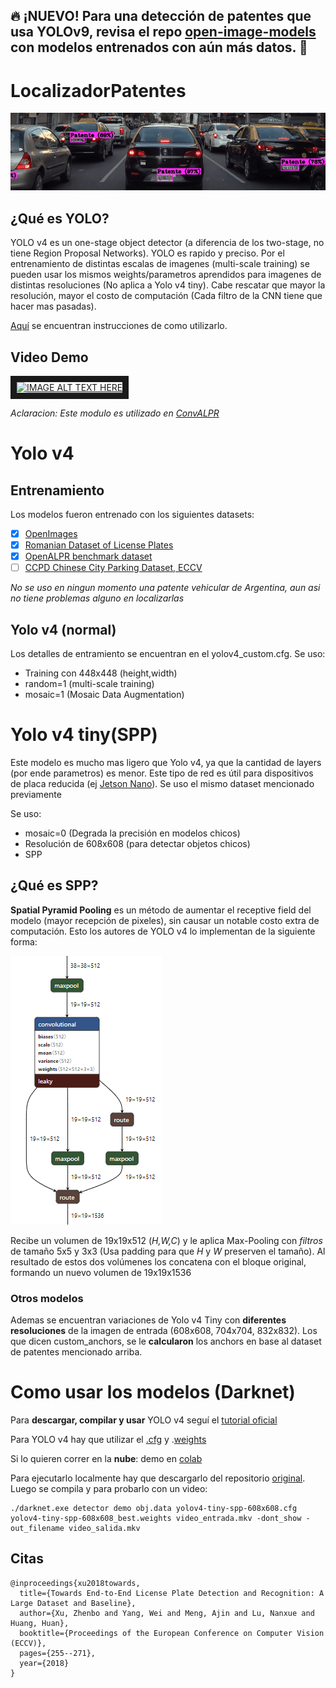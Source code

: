 ## 🔥 ¡NUEVO! Para una detección de patentes que usa YOLOv9, revisa el repo [open-image-models](https://github.com/ankandrew/open-image-models) con modelos entrenados con aún más datos. 🚀

# LocalizadorPatentes

![](extra/demo_localizador.gif)

## ¿Qué es YOLO?

YOLO v4 es un one-stage object detector (a diferencia de los two-stage, no tiene Region Proposal Networks). YOLO es rapido y preciso.
Por el entrenamiento de distintas escalas de imagenes (multi-scale training) se pueden usar los mismos weights/parametros aprendidos para imagenes de distintas resoluciones (No aplica a Yolo v4 tiny). Cabe rescatar que mayor la resolución, mayor el costo de computación (Cada filtro de la CNN tiene que hacer mas pasadas). 

[Aquí](#uso) se encuentran instrucciones de como utilizarlo.

## Video Demo

<a href="http://www.youtube.com/watch?feature=player_embedded&v=2GDMsFE_zKQ
" target="_blank"><img src="http://img.youtube.com/vi/2GDMsFE_zKQ/0.jpg" 
alt="IMAGE ALT TEXT HERE" width="300" height="240" border="10" /></a>

*Aclaracion: Este modulo es utilizado en [ConvALPR](https://github.com/ankandrew/ConvALPR)*

# Yolo v4

## Entrenamiento

Los modelos fueron entrenado con los siguientes datasets:
- [x] [OpenImages](https://storage.googleapis.com/openimages/web/download.html)
- [x] [Romanian Dataset of License Plates](https://github.com/RobertLucian/license-plate-dataset)
- [x] [OpenALPR benchmark dataset](https://github.com/openalpr/benchmarks)
- [ ] [CCPD Chinese City Parking Dataset, ECCV](https://github.com/detectRecog/CCPD)

*No se uso en ningun momento una patente vehicular de Argentina, aun asi no tiene problemas alguno en localizarlas*

## Yolo v4 (normal)

Los detalles de entramiento se encuentran en el yolov4_custom.cfg.
Se uso:
* Training con 448x448 (height,width)
* random=1 (multi-scale training)
* mosaic=1 (Mosaic Data Augmentation)


# Yolo v4 tiny(SPP)

Este modelo es mucho mas ligero que Yolo v4, ya que la cantidad de layers (por ende parametros) es menor. Este tipo de red es útil para dispositivos de placa reducida (ej [Jetson Nano](https://www.nvidia.com/en-us/autonomous-machines/embedded-systems/jetson-nano/)). Se uso el mismo dataset mencionado previamente

Se uso:
* mosaic=0 (Degrada la precisión en modelos chicos)
* Resolución de 608x608 (para detectar objetos chicos) 
* SPP


## ¿Qué es SPP?

**Spatial Pyramid Pooling** es un método de aumentar el receptive field del modelo (mayor recepción de pixeles), sin causar un notable costo extra de computación. Esto los autores de YOLO v4 lo implementan de la siguiente forma:

<img src="yolo_tiny_v4_spp_608x608/imgs/SPP.png">

Recibe un volumen de 19x19x512 (*H,W,C*) y le aplica Max-Pooling con *filtros* de tamaño 5x5 y 3x3 (Usa padding para que *H* y *W* preserven el tamaño). Al resultado de estos dos volúmenes los concatena con el bloque original, formando un nuevo volumen de 19x19x1536

### Otros modelos

Ademas se encuentran variaciones de Yolo v4 Tiny con **diferentes resoluciones** de la imagen de entrada (608x608, 704x704, 832x832). Los que dicen custom_anchors, se le **calcularon** los anchors en base al dataset de patentes mencionado arriba.

# <a name="uso"></a> Como usar los modelos (Darknet)

Para **descargar, compilar y usar** YOLO v4 seguí el [tutorial oficial](https://github.com/AlexeyAB/darknet)

Para YOLO v4 hay que utilizar el [.cfg](yolo_v4_448x448/yolov4-custom.cfg) y .[weights](https://ufile.io/3fbpbqfh)

Si lo quieren correr en la **nube**: demo en [colab](https://colab.research.google.com/drive/12SimiWuyrB5hcxjJOJGTmxBblwI0-W5G?usp=sharing)

Para ejecutarlo localmente hay que descargarlo del repositorio [original](https://github.com/AlexeyAB/darknet). Luego se compila y para probarlo con un video: 

```
./darknet.exe detector demo obj.data yolov4-tiny-spp-608x608.cfg yolov4-tiny-spp-608x608_best.weights video_entrada.mkv -dont_show -out_filename video_salida.mkv
```

## Citas

```
@inproceedings{xu2018towards,
  title={Towards End-to-End License Plate Detection and Recognition: A Large Dataset and Baseline},
  author={Xu, Zhenbo and Yang, Wei and Meng, Ajin and Lu, Nanxue and Huang, Huan},
  booktitle={Proceedings of the European Conference on Computer Vision (ECCV)},
  pages={255--271},
  year={2018}
}
```

